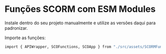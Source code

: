 # Funções SCORM com ESM Modules

Instale dentro do seu projeto manualmente e utilize as versões daqui para padronizar.

Importe as funções:

```sh
import { APIWrapper, SCOFunctions, SCOApp } from "./src/assets/SCORMFunctions/index.js";
```
